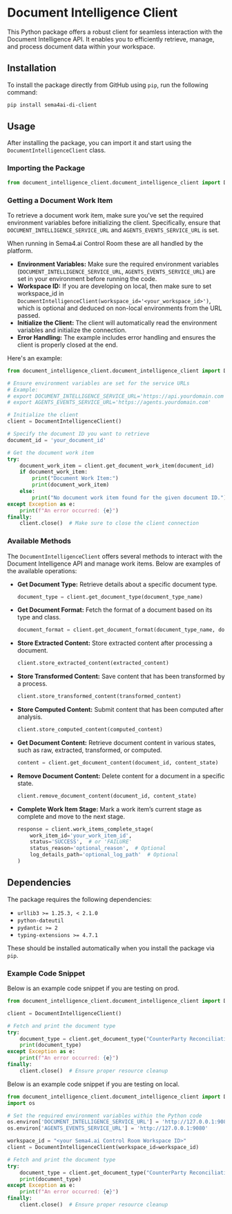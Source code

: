 # Document Intelligence Client

This Python package offers a robust client for seamless interaction with the Document Intelligence API. It enables you to efficiently retrieve, manage, and process document data within your workspace.

## Installation

To install the package directly from GitHub using `pip`, run the following command:

```sh
pip install sema4ai-di-client
```

## Usage

After installing the package, you can import it and start using the `DocumentIntelligenceClient` class.

### Importing the Package

```python
from document_intelligence_client.document_intelligence_client import DocumentIntelligenceClient
```

### Getting a Document Work Item

To retrieve a document work item, make sure you've set the required environment variables before initializing the client. Specifically, ensure that `DOCUMENT_INTELLIGENCE_SERVICE_URL` and `AGENTS_EVENTS_SERVICE_URL` is set.

When running in Sema4.ai Control Room these are all handled by the platform.

- **Environment Variables:** Make sure the required environment variables (`DOCUMENT_INTELLIGENCE_SERVICE_URL`, `AGENTS_EVENTS_SERVICE_URL`) are set in your environment before running the code.
- **Workspace ID:** If you are developing on local, then make sure to set workspace_id in `DocumentIntelligenceClient(workspace_id='<your_workspace_id>')`, which is optional and deduced on non-local environments from the URL passed.
- **Initialize the Client:** The client will automatically read the environment variables and initialize the connection.
- **Error Handling:** The example includes error handling and ensures the client is properly closed at the end.

Here's an example:

```python
from document_intelligence_client.document_intelligence_client import DocumentIntelligenceClient

# Ensure environment variables are set for the service URLs
# Example:
# export DOCUMENT_INTELLIGENCE_SERVICE_URL='https://api.yourdomain.com'
# export AGENTS_EVENTS_SERVICE_URL='https://agents.yourdomain.com'

# Initialize the client
client = DocumentIntelligenceClient() 

# Specify the document ID you want to retrieve
document_id = 'your_document_id'

# Get the document work item
try:
    document_work_item = client.get_document_work_item(document_id)
    if document_work_item:
        print("Document Work Item:")
        print(document_work_item)
    else:
        print("No document work item found for the given document ID.")
except Exception as e:
    print(f"An error occurred: {e}")
finally:
    client.close()  # Make sure to close the client connection
```


### Available Methods

The `DocumentIntelligenceClient` offers several methods to interact with the Document Intelligence API and manage work items. Below are examples of the available operations:

- **Get Document Type:** Retrieve details about a specific document type.
  
  ```python
  document_type = client.get_document_type(document_type_name)
  ```

- **Get Document Format:** Fetch the format of a document based on its type and class.

  ```python
  document_format = client.get_document_format(document_type_name, document_class_name)
  ```

- **Store Extracted Content:** Store extracted content after processing a document.

  ```python
  client.store_extracted_content(extracted_content)
  ```

- **Store Transformed Content:** Save content that has been transformed by a process.

  ```python
  client.store_transformed_content(transformed_content)
  ```

- **Store Computed Content:** Submit content that has been computed after analysis.

  ```python
  client.store_computed_content(computed_content)
  ```

- **Get Document Content:** Retrieve document content in various states, such as raw, extracted, transformed, or computed.

  ```python
  content = client.get_document_content(document_id, content_state)
  ```

- **Remove Document Content:** Delete content for a document in a specific state.

  ```python
  client.remove_document_content(document_id, content_state)
  ```

- **Complete Work Item Stage:** Mark a work item’s current stage as complete and move to the next stage.

  ```python
  response = client.work_items_complete_stage(
      work_item_id='your_work_item_id', 
      status='SUCCESS',  # or 'FAILURE'
      status_reason='optional_reason',  # Optional
      log_details_path='optional_log_path'  # Optional
  )
  ```

## Dependencies

The package requires the following dependencies:

- `urllib3 >= 1.25.3, < 2.1.0`
- `python-dateutil`
- `pydantic >= 2`
- `typing-extensions >= 4.7.1`

These should be installed automatically when you install the package via `pip`.

### Example Code Snippet

Below is an example code snippet if you are testing on prod.
```python
from document_intelligence_client.document_intelligence_client import DocumentIntelligenceClient

client = DocumentIntelligenceClient()

# Fetch and print the document type
try:
    document_type = client.get_document_type("CounterParty Reconciliation")
    print(document_type)
except Exception as e:
    print(f"An error occurred: {e}")
finally:
    client.close()  # Ensure proper resource cleanup
```

Below is an example code snippet if you are testing on local. 

```python
from document_intelligence_client.document_intelligence_client import DocumentIntelligenceClient
import os

# Set the required environment variables within the Python code
os.environ['DOCUMENT_INTELLIGENCE_SERVICE_URL'] = 'http://127.0.0.1:9080'
os.environ['AGENTS_EVENTS_SERVICE_URL'] = 'http://127.0.0.1:9080'

workspace_id = "<your Sema4.ai Control Room Workspace ID>"
client = DocumentIntelligenceClient(workspace_id=workspace_id)

# Fetch and print the document type
try:
    document_type = client.get_document_type("CounterParty Reconciliation")
    print(document_type)
except Exception as e:
    print(f"An error occurred: {e}")
finally:
    client.close()  # Ensure proper resource cleanup
```
